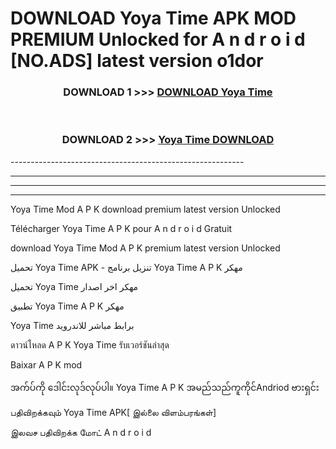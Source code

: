 # DOWNLOAD Yoya Time  APK MOD PREMIUM Unlocked for A n d r o i d [NO.ADS] latest version o1dor 



<div align="center">

<h3>DOWNLOAD 1 >>> <a href="https://getmod2.web.app/?judul=Yoya Time ">DOWNLOAD Yoya Time </a></h3><br>

<h3>DOWNLOAD 2 >>> <a href="https://getmod2.web.app/?judul=Yoya Time ">Yoya Time  DOWNLOAD </a></h3>

</div>
----------------------------------------------------------

----------------------------------------------------------

----------------------------------------------------------

----------------------------------------------------------

Yoya Time  Mod A P K download premium latest version Unlocked

Télécharger Yoya Time  A P K pour A n d r o i d Gratuit

download Yoya Time  Mod A P K premium latest version Unlocked

تحميل Yoya Time  APK - تنزيل برنامج Yoya Time  A P K مهكر

تحميل Yoya Time  مهكر اخر اصدار

تطبيق Yoya Time  A P K مهكر

Yoya Time  برابط مباشر للاندرويد

ดาวน์โหลด A P K Yoya Time  รับเวอร์ชันล่าสุด

Baixar A P K mod

အက်ပ်ကို ဒေါင်းလုဒ်လုပ်ပါ။ Yoya Time  A P K အမည်သည်ကူကိုင်Andriod ဗားရှင်း

பதிவிறக்கவும் Yoya Time  APK[ இல்லை விளம்பரங்கள்] 
 
இலவச பதிவிறக்க மோட் A n d r o i d




